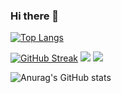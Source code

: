 ### Hi there 👋

<!--
**harrykang0805/harrykang0805** is a ✨ _special_ ✨ repository because its `README.md` (this file) appears on your GitHub profile.

Here are some ideas to get you started:

- 🔭 I’m currently working on ...
- 🌱 I’m currently learning ...
- 👯 I’m looking to collaborate on ...
- 🤔 I’m looking for help with ...
- 💬 Ask me about ...
- 📫 How to reach me: ...
- 😄 Pronouns: ...
- ⚡ Fun fact: ...
-->

 [![Top Langs](https://github-readme-stats.vercel.app/api/top-langs/?username=harrykang0805)](https://github.com/anuraghazra/github-readme-stats)</p>
 <a href="https://git.io/streak-stats"><img src="https://streak-stats.demolab.com?user=harrykang0805&theme=dark" alt="GitHub Streak" /></a>
 <a href="https://harrykang.tistory.com" target="_blank"><img src="https://img.shields.io/badge/TistoryBlog-black?style=plastic&logo=Tistory&logoColor=#000000"/></a>
 <a href="https://www.instagram.com/kang_harry_7/" target="_blank"><img src="https://img.shields.io/badge/Instagram-ff69b4?style=plastic&logo=Instagram&logoColor=white"/></a>


![Anurag's GitHub stats](https://github-readme-stats.vercel.app/api?username=harrykang0805&show_icons=true&theme=radical)
